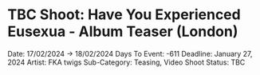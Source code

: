 # TBC Shoot: Have You Experienced Eusexua - Album Teaser (London)

Date: 17/02/2024 → 18/02/2024
Days To Event: -611
Deadline: January 27, 2024
Artist: FKA twigs
Sub-Category: Teasing, Video Shoot
Status: TBC
